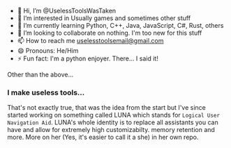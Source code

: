 - 👋 Hi, I’m @UselessToolsWasTaken
- 👀 I’m interested in Usually games and sometimes other stuff
- 🌱 I’m currently learning Python, C++, Java, JavaScript, C#, Rust, others
- 💞️ I’m looking to collaborate on nothing. I'm too new for this stuff
- 📫 How to reach me uselesstoolsemail@gmail.com
- 😄 Pronouns: He/Him
- ⚡ Fun fact: I'm a python enjoyer. There... I said it!

Other than the above...

### I make useless tools...
That's not exactly true, that was the idea from the start but I've since started working on something called LUNA which stands for ```Logical User Navigation Aid```. LUNA's whole identity is to replace all assistants you can have and allow for extremely high customizabilty.
memory retention and more. More on her (Yes, it's easier to call it a she) in her own repo.

<!---
UselessToolsWasTaken/UselessToolsWasTaken is a ✨ special ✨ repository because its `README.md` (this file) appears on your GitHub profile.
You can click the Preview link to take a look at your changes.
--->
